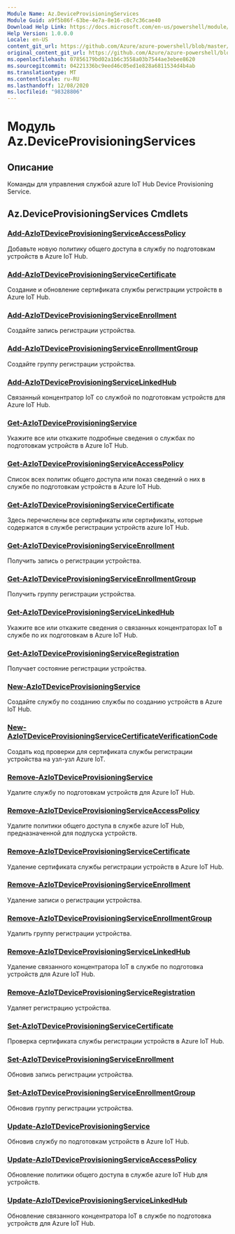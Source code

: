```yaml
---
Module Name: Az.DeviceProvisioningServices
Module Guid: a9f5b86f-63be-4e7a-8e16-c8c7c36cae40
Download Help Link: https://docs.microsoft.com/en-us/powershell/module/az.deviceprovisioningservices
Help Version: 1.0.0.0
Locale: en-US
content_git_url: https://github.com/Azure/azure-powershell/blob/master/src/DeviceProvisioningServices/DeviceProvisioningServices/help/Az.DeviceProvisioningServices.md
original_content_git_url: https://github.com/Azure/azure-powershell/blob/master/src/DeviceProvisioningServices/DeviceProvisioningServices/help/Az.DeviceProvisioningServices.md
ms.openlocfilehash: 07856179bd02a1b6c3558a03b7544ae3ebee8620
ms.sourcegitcommit: 04221336bc9eed46c05ed1e828a6811534d4b4ab
ms.translationtype: MT
ms.contentlocale: ru-RU
ms.lasthandoff: 12/08/2020
ms.locfileid: "98328806"
---
```

# Модуль Az.DeviceProvisioningServices
## Описание
Команды для управления службой azure IoT Hub Device Provisioning Service.

## Az.DeviceProvisioningServices Cmdlets
### [Add-AzIoTDeviceProvisioningServiceAccessPolicy](Add-AzIoTDeviceProvisioningServiceAccessPolicy.md)
Добавьте новую политику общего доступа в службу по подготовкам устройств в Azure IoT Hub.

### [Add-AzIoTDeviceProvisioningServiceCertificate](Add-AzIoTDeviceProvisioningServiceCertificate.md)
Создание и обновление сертификата службы регистрации устройств в Azure IoT Hub.

### [Add-AzIoTDeviceProvisioningServiceEnrollment](Add-AzIoTDeviceProvisioningServiceEnrollment.md)
Создайте запись регистрации устройства.

### [Add-AzIoTDeviceProvisioningServiceEnrollmentGroup](Add-AzIoTDeviceProvisioningServiceEnrollmentGroup.md)
Создайте группу регистрации устройства.

### [Add-AzIoTDeviceProvisioningServiceLinkedHub](Add-AzIoTDeviceProvisioningServiceLinkedHub.md)
Связанный концентратор IoT со службой по подготовкам устройств для Azure IoT Hub.

### [Get-AzIoTDeviceProvisioningService](Get-AzIoTDeviceProvisioningService.md)
Укажите все или откажите подробные сведения о службах по подготовкам устройств в Azure IoT Hub.

### [Get-AzIoTDeviceProvisioningServiceAccessPolicy](Get-AzIoTDeviceProvisioningServiceAccessPolicy.md)
Список всех политик общего доступа или показ сведений о них в службе по подготовкам устройств в Azure IoT Hub.

### [Get-AzIoTDeviceProvisioningServiceCertificate](Get-AzIoTDeviceProvisioningServiceCertificate.md)
Здесь перечислены все сертификаты или сертификаты, которые содержатся в службе регистрации устройств azure IoT Hub.

### [Get-AzIoTDeviceProvisioningServiceEnrollment](Get-AzIoTDeviceProvisioningServiceEnrollment.md)
Получить запись о регистрации устройства.

### [Get-AzIoTDeviceProvisioningServiceEnrollmentGroup](Get-AzIoTDeviceProvisioningServiceEnrollmentGroup.md)
Получить группу регистрации устройства.

### [Get-AzIoTDeviceProvisioningServiceLinkedHub](Get-AzIoTDeviceProvisioningServiceLinkedHub.md)
Укажите все или откажите сведения о связанных концентраторах IoT в службе по их подготовкам в Azure IoT Hub.

### [Get-AzIoTDeviceProvisioningServiceRegistration](Get-AzIoTDeviceProvisioningServiceRegistration.md)
Получает состояние регистрации устройства.

### [New-AzIoTDeviceProvisioningService](New-AzIoTDeviceProvisioningService.md)
Создайте службу по созданию службы по созданию устройств в Azure IoT Hub.

### [New-AzIoTDeviceProvisioningServiceCertificateVerificationCode](New-AzIoTDeviceProvisioningServiceCertificateVerificationCode.md)
Создать код проверки для сертификата службы регистрации устройства на узл-узл Azure IoT.

### [Remove-AzIoTDeviceProvisioningService](Remove-AzIoTDeviceProvisioningService.md)
Удалите службу по подготовкам устройств для Azure IoT Hub.

### [Remove-AzIoTDeviceProvisioningServiceAccessPolicy](Remove-AzIoTDeviceProvisioningServiceAccessPolicy.md)
Удалите политики общего доступа в службе azure IoT Hub, предназначенной для подпуска устройств.

### [Remove-AzIoTDeviceProvisioningServiceCertificate](Remove-AzIoTDeviceProvisioningServiceCertificate.md)
Удаление сертификата службы регистрации устройств в Azure IoT Hub.

### [Remove-AzIoTDeviceProvisioningServiceEnrollment](Remove-AzIoTDeviceProvisioningServiceEnrollment.md)
Удаление записи о регистрации устройства.

### [Remove-AzIoTDeviceProvisioningServiceEnrollmentGroup](Remove-AzIoTDeviceProvisioningServiceEnrollmentGroup.md)
Удалить группу регистрации устройства.

### [Remove-AzIoTDeviceProvisioningServiceLinkedHub](Remove-AzIoTDeviceProvisioningServiceLinkedHub.md)
Удаление связанного концентратора IoT в службе по подготовка устройств для Azure IoT Hub.

### [Remove-AzIoTDeviceProvisioningServiceRegistration](Remove-AzIoTDeviceProvisioningServiceRegistration.md)
Удаляет регистрацию устройства.

### [Set-AzIoTDeviceProvisioningServiceCertificate](Set-AzIoTDeviceProvisioningServiceCertificate.md)
Проверка сертификата службы регистрации устройств в Azure IoT Hub.

### [Set-AzIoTDeviceProvisioningServiceEnrollment](Set-AzIoTDeviceProvisioningServiceEnrollment.md)
Обновив запись регистрации устройства.

### [Set-AzIoTDeviceProvisioningServiceEnrollmentGroup](Set-AzIoTDeviceProvisioningServiceEnrollmentGroup.md)
Обновив группу регистрации устройства.

### [Update-AzIoTDeviceProvisioningService](Update-AzIoTDeviceProvisioningService.md)
Обновив службу по подготовкам устройств в Azure IoT Hub.

### [Update-AzIoTDeviceProvisioningServiceAccessPolicy](Update-AzIoTDeviceProvisioningServiceAccessPolicy.md)
Обновление политики общего доступа в службе azure IoT Hub для устройств.

### [Update-AzIoTDeviceProvisioningServiceLinkedHub](Update-AzIoTDeviceProvisioningServiceLinkedHub.md)
Обновление связанного концентратора IoT в службе по подготовка устройств для Azure IoT Hub.

